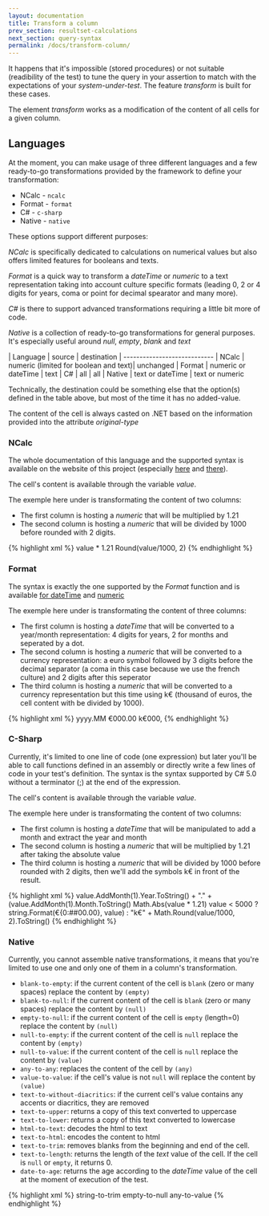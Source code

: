 ```yaml
---
layout: documentation
title: Transform a column
prev_section: resultset-calculations
next_section: query-syntax
permalink: /docs/transform-column/
---
```

It happens that it's impossible (stored procedures) or not suitable (readibility of the test) to tune the query in your assertion to match with the expectations of your *system-under-test*. The feature *transform* is built for these cases.

The element *transform* works as a modification of the content of all cells for a given column.

## Languages

At the moment, you can make usage of three different languages and a few ready-to-go transformations provided by the framework to define your transformation:

* NCalc - ```ncalc```
* Format - ```format```
* C# - ```c-sharp```
* Native - ```native```

These options support different purposes:

*NCalc* is specifically dedicated to calculations on numerical values but also offers limited features for booleans and texts.

*Format* is a quick way to transform a *dateTime* or *numeric* to a text representation taking into account culture specific formats (leading 0, 2 or 4 digits for years, coma or point for decimal spearator and many more).

*C#* is there to support advanced transformations requiring a little bit more of code.

*Native* is a collection of ready-to-go transformations for general purposes. It's especially useful around *null*, *empty*, *blank* and *text*

| Language | source | destination
| ----------------------------
| NCalc | numeric (limited for boolean and text)| unchanged
| Format | numeric or dateTime | text
| C# | all | all
| Native | text or dateTime | text or numeric

Technically, the destination could be something else that the option(s) defined in the table above, but most of the time it has no added-value.

The content of the cell is always casted on .NET based on the information provided into the attribute *original-type*

### NCalc

The whole documentation of this language and the supported syntax is available on the website of this project
(especially [here](https://ncalc.codeplex.com/wikipage?title=functions&referringTitle=Home) and [there](https://ncalc.codeplex.com/wikipage?title=operators&referringTitle=Home)).

The cell's content is available through the variable *value*.

The exemple here under is transformating the content of two columns:

* The first column is hosting a *numeric* that will be multiplied by 1.21 
* The second column is hosting a *numeric* that will be divided by 1000 before rounded with 2 digits.

{% highlight xml %}
<assert>
  <equalTo>
    <column index="1" role="value" type="text">
      <transform language="ncalc" original-type="numeric">value * 1.21</transform>
    </column>
    <column index="2" role="value" type="text">
      <transform language="ncalc" original-type="numeric">Round(value/1000, 2)</transform>
    </column>
  </row-count>
</assert>
{% endhighlight %}

### Format

The syntax is exactly the one supported by the *Format* function and is available [for dateTime](https://msdn.microsoft.com/en-us/library/8kb3ddd4(v=vs.110).aspx) and [numeric](https://msdn.microsoft.com/en-us/library/0c899ak8(v=vs.110).aspx)

The exemple here under is transformating the content of three columns:

* The first column is hosting a *dateTime* that will be converted to a year/month representation: 4 digits for years, 2 for months and seperated by a dot.
* The second column is hosting a *numeric* that will be converted to a currency representation: a euro symbol followed by 3 digits before the decimal separator (a coma in this case because we use the french culture) and 2 digits after this seperator 
* The third column is hosting a *numeric* that will be converted to a currency representation but this time using k€ (thousand of euros, the cell content with be divided by 1000).

{% highlight xml %}
<assert>
  <equalTo>
    <column index="0" role="key" type="text">
      <transform language="format" original-type="dateTime">yyyy.MM</transform>
    </column>
    <column index="1" role="value" type="text" culture="fr-fr">
      <transform language="format" original-type="numeric">€000.00</transform>
    </column>
    <column index="2" role="value" type="text">
      <transform language="format" original-type="numeric">k€000,</transform>
    </column>
  </row-count>
</assert>
{% endhighlight %}

### C-Sharp

Currently, it's limited to one line of code (one expression) but later you'll be able to call functions defined in an assembly or directly write a few lines of code in your test's definition. The syntax is the syntax supported by C# 5.0 without a terminator (;) at the end of the expression.

The cell's content is available through the variable *value*.

The exemple here under is transformating the content of two columns:

* The first column is hosting a *dateTime* that will be manipulated to add a month and extract the year and month
* The second column is hosting a *numeric* that will be multiplied by 1.21 after taking the absolute value
* The third column is hosting a *numeric* that will be divided by 1000 before rounded with 2 digits, then we'll add the symbols k€ in front of the result.

{% highlight xml %}
<assert>
  <equalTo>
    <column index="0" role="key" type="text">
      <transform language="c-sharp" original-type="dateTime">
        value.AddMonth(1).Year.ToString() + "." + (value.AddMonth(1).Month.ToString()
      </transform>
    </column>
    <column index="1" role="value" type="text">
      <transform language="c-sharp" original-type="numeric">
        Math.Abs(value * 1.21)
      </transform>
    </column>
    <column index="2" role="value" type="text">
      <transform language="c-sharp" original-type="numeric">
        value < 5000 ? string.Format(€{0:##00.00}, value) : "k€" + Math.Round(value/1000, 2).ToString()
      </transform>
    </column>
  </row-count>
</assert>
{% endhighlight %}

### Native

Currently, you cannot assemble native transformations, it means that you're limited to use one and only one of them in  a column's transformation.

* ```blank-to-empty```: if the current content of the cell is ```blank``` (zero or many spaces) replace the content by ```(empty)```
* ```blank-to-null```: if the current content of the cell is ```blank``` (zero or many spaces) replace the content by ```(null)```
* ```empty-to-null```: if the current content of the cell is ```empty``` (length=0) replace the content by ```(null)```
* ```null-to-empty```: if the current content of the cell is ```null``` replace the content by ```(empty)```
* ```null-to-value```: if the current content of the cell is ```null``` replace the content by ```(value)```
* ```any-to-any```: replaces the content of the cell by ```(any)```
* ```value-to-value```: if the cell's value is not ```null``` will replace the content by ```(value)```
* ```text-to-without-diacritics```: if the current cell's value contains any accents or diacritics, they are removed
* ```text-to-upper```: returns a copy of this text converted to uppercase
* ```text-to-lower```: returns a copy of this text converted to lowercase
* ```html-to-text```: decodes the html to text
* ```text-to-html```: encodes the content to html
* ```text-to-trim```: removes blanks from the beginning and end of the cell.
* ```text-to-length```: returns the length of the *text* value of the cell. If the cell is ```null``` or ```empty```, it returns 0.
* ```date-to-age```: returns the age according to the *dateTime* value of the cell at the moment of execution of the test.

{% highlight xml %}
<assert>
  <equalTo>
    <column index="0" role="key" type="text">
      <transform language="native" original-type="text">
        string-to-trim
      </transform>
    </column>
    <column index="1" role="value" type="text">
      <transform language="native" original-type="text">
        empty-to-null
      </transform>
    </column>
    <column index="2" role="value" type="text">
      <transform language="native" original-type="text">
        any-to-value
      </transform>
    </column>
  </row-count>
</assert>
{% endhighlight %}
